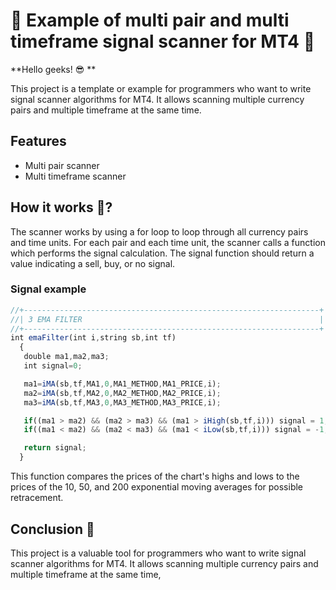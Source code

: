# 🎉 Example of multi pair and multi timeframe signal scanner for MT4 🎉

**Hello geeks! 😎 **

This project is a template or example for programmers who want to write signal scanner algorithms for MT4. It allows scanning multiple currency pairs and multiple timeframe at the same time.

## Features
-	Multi pair scanner
-	Multi timeframe scanner

## How it works 🤯?
The scanner works by using a for loop to loop through all currency pairs and time units. For each pair and each time unit, the scanner calls a function which performs the signal calculation. The signal function should return a value indicating a sell, buy, or no signal.

### Signal example 
```javascript
//+------------------------------------------------------------------+
//| 3 EMA FILTER                                                     |
//+------------------------------------------------------------------+
int emaFilter(int i,string sb,int tf)
  {
   double ma1,ma2,ma3;
   int signal=0;

   ma1=iMA(sb,tf,MA1,0,MA1_METHOD,MA1_PRICE,i);
   ma2=iMA(sb,tf,MA2,0,MA2_METHOD,MA2_PRICE,i);
   ma3=iMA(sb,tf,MA3,0,MA3_METHOD,MA3_PRICE,i);

   if((ma1 > ma2) && (ma2 > ma3) && (ma1 > iHigh(sb,tf,i))) signal = 1;
   if((ma1 < ma2) && (ma2 < ma3) && (ma1 < iLow(sb,tf,i))) signal = -1;

   return signal;
  }
```
This function compares the prices of the chart's highs and lows to the prices of the 10, 50, and 200 exponential moving averages for possible retracement.

## Conclusion 🧐
This project is a valuable tool for programmers who want to write signal scanner algorithms for MT4. It allows scanning multiple currency pairs and multiple timeframe at the same time, 
